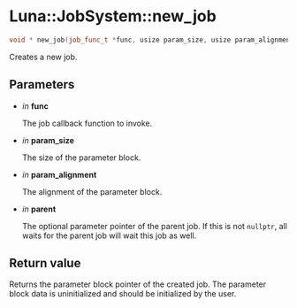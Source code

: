 # Luna::JobSystem::new_job

```c++
void * new_job(job_func_t *func, usize param_size, usize param_alignment, void *parent=nullptr)
```

Creates a new job. 



## Parameters
* *in* **func**

    The job callback function to invoke. 

* *in* **param_size**

    The size of the parameter block. 

* *in* **param_alignment**

    The alignment of the parameter block. 

* *in* **parent**

    The optional parameter pointer of the parent job. If this is not `nullptr`, all waits for the parent job will wait this job as well. 

## Return value
Returns the parameter block pointer of the created job. The parameter block data is uninitialized and should be initialized by the user. 

